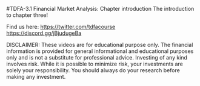 #TDFA-3.1 Financial Market Analysis: Chapter introduction
The introduction to chapter three!  

Find us here: https://twitter.com/tdfacourse  
https://discord.gg/jBjudugeBa

 DISCLAIMER: These videos are for educational purpose only. The financial information is provided for general informational and educational purposes only and is not a substitute for professional advice. Investing of any kind involves risk. While it is possible to minimize risk, your investments are solely your responsibility. You should always do your research before making any investment.
